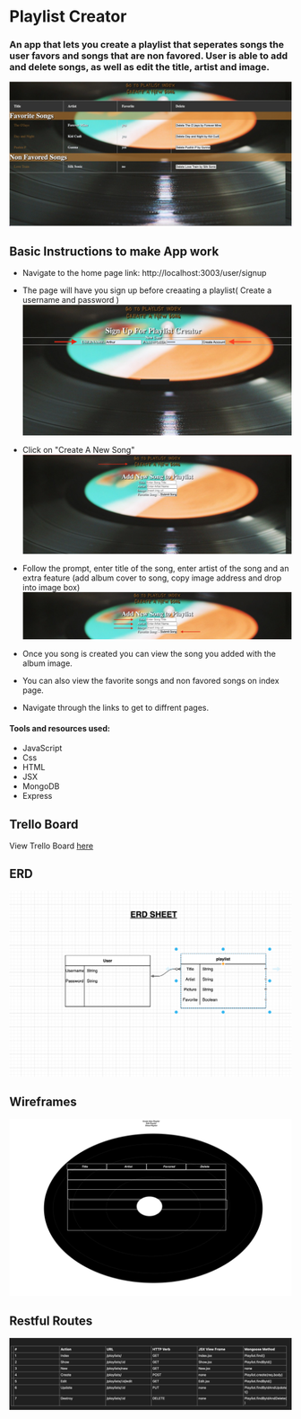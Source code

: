 # Playlist Creator
### An app that lets you create a playlist that seperates songs the user favors and songs that are non favored. User is able to add and delete songs, as well as edit the title, artist and image.
![alt text](images/main.png)

## Basic Instructions to make App work

* Navigate to the home page link: http://localhost:3003/user/signup

* The page will have you sign up before creaating a playlist( Create a username and password )
![alt text](images/signin.png)

* Click on "Create A New Song"
![alt text](images/shot.png)

* Follow the prompt, enter title of the song, enter artist of the song and an extra feature (add album cover to song, copy image address and drop into image box)
![alt text](images/instruction.png)

* Once you song is created you can view the song you added with the album image.

* You can also view the favorite songs and non favored songs on index page.

* Navigate through the links to get to diffrent pages.

#### Tools and resources used:
- JavaScript
- Css
- HTML
- JSX
- MongoDB
- Express

## Trello Board
<p>View Trello Board
<a href="https://trello.com/b/GmbhtTa0/playlist#">here</a>
</p>

## ERD
![alt text](images/newErd.png)

## Wireframes
![alt text](images/build.png)

## Restful Routes
![alt text](images/table.png)
